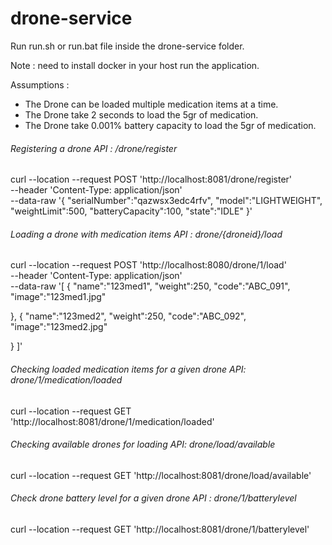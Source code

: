 # drone-service
Run run.sh or run.bat file inside the drone-service folder.

Note : need to install docker in your host run the application. 

Assumptions : 
- The Drone can be loaded multiple medication items at a time.
- The Drone take 2 seconds to load the 5gr of medication.
- The Drone take 0.001% battery capacity to load the 5gr of medication.

######  Registering a drone API : /drone/register

curl --location --request POST 'http://localhost:8081/drone/register' \
--header 'Content-Type: application/json' \
--data-raw '{
    "serialNumber":"qazwsx3edc4rfv",
    "model":"LIGHTWEIGHT",
    "weightLimit":500,
    "batteryCapacity":100,
    "state":"IDLE"
}'

######  Loading a drone with medication items API : drone/{droneid}/load

curl --location --request POST 'http://localhost:8080/drone/1/load' \
--header 'Content-Type: application/json' \
--data-raw '[
    {
    "name":"123med1",
    "weight":250,
    "code":"ABC_091",
    "image":"123med1.jpg"

},
{
    "name":"123med2",
    "weight":250,
    "code":"ABC_092",
    "image":"123med2.jpg"

}
]'

######  Checking loaded medication items for a given drone API: drone/1/medication/loaded

curl --location --request GET 'http://localhost:8081/drone/1/medication/loaded'

######  Checking available drones for loading API: drone/load/available

curl --location --request GET 'http://localhost:8081/drone/load/available'

######  Check drone battery level for a given drone API : drone/1/batterylevel

curl --location --request GET 'http://localhost:8081/drone/1/batterylevel'